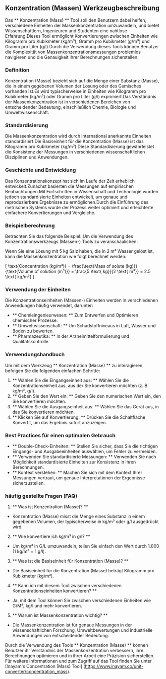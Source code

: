 ## Konzentration (Massen) Werkzeugbeschreibung

Das ** Konzentration (Mass) ** Tool soll den Benutzern dabei helfen, verschiedene Einheiten der Massenkonzentration umzuwandeln, und bietet Wissenschaftlern, Ingenieuren und Studenten eine nahtlose Erfahrung.Dieses Tool ermöglicht Konvertierungen zwischen Einheiten wie Kilogramm pro Kubikmeter (kg/m³), Gramm pro Kubikmeter (g/m³) und Gramm pro Liter (g/l).Durch die Verwendung dieses Tools können Benutzer die Komplexität von Massenkonzentrationsmessungen problemlos navigieren und die Genauigkeit ihrer Berechnungen sicherstellen.

### Definition

Konzentration (Masse) bezieht sich auf die Menge einer Substanz (Masse), die in einem gegebenen Volumen der Lösung oder des Gemisches vorhanden ist.Es wird typischerweise in Einheiten wie Kilogramm pro Kubikmeter (kg/m³) oder Gramm pro Liter (g/l) exprimiert.Das Verständnis der Massenkonzentration ist in verschiedenen Bereichen von entscheidender Bedeutung, einschließlich Chemie, Biologie und Umweltwissenschaft.

### Standardisierung

Die Massenkonzentration wird durch international anerkannte Einheiten standardisiert.Die Basiseinheit für die Konzentration (Masse) ist das Kilogramm pro Kubikmeter (kg/m³).Diese Standardisierung gewährleistet die Konsistenz der Messungen in verschiedenen wissenschaftlichen Disziplinen und Anwendungen.

### Geschichte und Entwicklung

Das Konzentrationskonzept hat sich im Laufe der Zeit erheblich entwickelt.Zunächst basierten die Messungen auf empirischen Beobachtungen.Mit Fortschritten in Wissenschaft und Technologie wurden jedoch standardisierte Einheiten entwickelt, um genaue und reproduzierbare Ergebnisse zu ermöglichen.Durch die Einführung des metrischen Systems wurde der Prozess weiter optimiert und erleichterte einfachere Konvertierungen und Vergleiche.

### Beispielberechnung

Betrachten Sie das folgende Beispiel: Um die Verwendung des Konzentrationswerkzeugs (Massen-) Tools zu veranschaulichen:

Wenn Sie eine Lösung mit 5 kg Salz haben, die in 2 m³ Wasser gelöst ist, kann die Massenkonzentration wie folgt berechnet werden:

\[ \text{Concentration (kg/m³)} = \frac{\text{Mass of solute (kg)}}{\text{Volume of solution (m³)}} = \frac{5 \text{ kg}}{2 \text{ m³}} = 2.5 \text{ kg/m³} \]

### Verwendung der Einheiten

Die Konzentrationseinheiten (Massen-) Einheiten werden in verschiedenen Anwendungen häufig verwendet, darunter:

- ** Chemieingenieurwesen: ** Zum Entwerfen und Optimieren chemischer Prozesse.
- ** Umweltwissenschaft: ** Um Schadstoffniveaus in Luft, Wasser und Boden zu bewerten.
- ** Pharmazeutika: ** In der Arzneimittelformulierung und Qualitätskontrolle.

### Verwendungshandbuch

Um mit dem Werkzeug ** Konzentration (Masse) ** zu interagieren, befolgen Sie die folgenden einfachen Schritte:

1. ** Wählen Sie die Eingangseinheit aus: ** Wählen Sie die Konzentrationseinheit aus, aus der Sie konvertieren möchten (z. B. kg/m³, g/l).
2. ** Geben Sie den Wert ein: ** Geben Sie den numerischen Wert ein, den Sie konvertieren möchten.
3. ** Wählen Sie die Ausgangseinheit aus: ** Wählen Sie das Gerät aus, in das Sie konvertieren möchten.
4. ** Klicken Sie auf Konvertierung: ** Drücken Sie die Schaltfläche Konvertit, um das Ergebnis sofort anzuzeigen.

### Best Practices für einen optimalen Gebrauch

- ** Double-Check-Einheiten: ** Stellen Sie sicher, dass Sie die richtigen Eingangs- und Ausgabeeinheiten auswählen, um Fehler zu vermeiden.
- ** Verwenden Sie standardisierte Messungen: ** Verwenden Sie nach Möglichkeit standardisierte Einheiten zur Konsistenz in Ihren Berechnungen.
- ** Kontext verstehen: ** Machen Sie sich mit dem Kontext Ihrer Messungen vertraut, um genaue Interpretationen der Ergebnisse sicherzustellen.

### häufig gestellte Fragen (FAQ)

1. ** Was ist Konzentration (Masse)? **
- Konzentration (Masse) misst die Menge eines Substanz in einem gegebenen Volumen, der typischerweise in kg/m³ oder g/l ausgedrückt wird.

2. ** Wie konvertiere ich kg/m³ in g/l? **
- Um kg/m³ in G/L umzuwandeln, teilen Sie einfach den Wert durch 1.000 (1 kg/m³ = 1 g/l).

3. ** Was ist die Basiseinheit für Konzentration (Masse)? **
- Die Basiseinheit für die Konzentration (Masse) beträgt Kilogramm pro Kubikmeter (kg/m³).

4. ** Kann ich mit diesem Tool zwischen verschiedenen Konzentrationseinheiten konvertieren? **
- Ja, mit dem Tool können Sie zwischen verschiedenen Einheiten wie G/M³, kg/l und mehr konvertieren.

5. ** Warum ist Massenkonzentration wichtig? **
- Die Massenkonzentration ist für genaue Messungen in der wissenschaftlichen Forschung, Umweltbewertungen und industrielle Anwendungen von entscheidender Bedeutung.

Durch die Verwendung des Tools ** Konzentration (Masse) ** können Benutzer ihr Verständnis der Massenkonzentration verbessern, ihre Berechnungen optimieren und in ihrer Arbeit eine Präzision sicherstellen. Für weitere Informationen und zum Zugriff auf das Tool finden Sie unter [Inayam's Concentration (Mass) Tool] (https://www.inayam.co/unit-converter/concentration_mass).